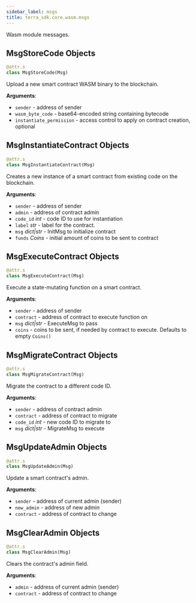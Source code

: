 ```yaml
---
sidebar_label: msgs
title: terra_sdk.core.wasm.msgs
---
```


Wasm module messages.

## MsgStoreCode Objects

```python
@attr.s
class MsgStoreCode(Msg)
```

Upload a new smart contract WASM binary to the blockchain.

**Arguments**:

- `sender` - address of sender
- `wasm_byte_code` - base64-encoded string containing bytecode
- `instantiate_permission` - access control to apply on contract creation, optional

## MsgInstantiateContract Objects

```python
@attr.s
class MsgInstantiateContract(Msg)
```

Creates a new instance of a smart contract from existing code on the blockchain.

**Arguments**:

- `sender` - address of sender
- `admin` - address of contract admin
- `code_id` _int_ - code ID to use for instantiation
- `label` _str_ - label for the contract.
- `msg` _dict|str_ - InitMsg to initialize contract
- `funds` _Coins_ - initial amount of coins to be sent to contract

## MsgExecuteContract Objects

```python
@attr.s
class MsgExecuteContract(Msg)
```

Execute a state-mutating function on a smart contract.

**Arguments**:

- `sender` - address of sender
- `contract` - address of contract to execute function on
- `msg` _dict|str_ - ExecuteMsg to pass
- `coins` - coins to be sent, if needed by contract to execute.
  Defaults to empty ``Coins()``

## MsgMigrateContract Objects

```python
@attr.s
class MsgMigrateContract(Msg)
```

Migrate the contract to a different code ID.

**Arguments**:

- `sender` - address of contract admin
- `contract` - address of contract to migrate
- `code_id` _int_ - new code ID to migrate to
- `msg` _dict|str_ - MigrateMsg to execute

## MsgUpdateAdmin Objects

```python
@attr.s
class MsgUpdateAdmin(Msg)
```

Update a smart contract&#x27;s admin.

**Arguments**:

- `sender` - address of current admin (sender)
- `new_admin` - address of new admin
- `contract` - address of contract to change

## MsgClearAdmin Objects

```python
@attr.s
class MsgClearAdmin(Msg)
```

Clears the contract&#x27;s admin field.

**Arguments**:

- `admin` - address of current admin (sender)
- `contract` - address of contract to change

